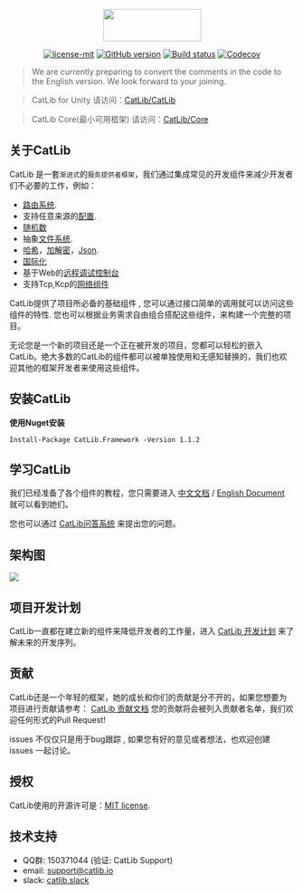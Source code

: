 <p align="center"><img width="173" height="57" src="http://catlib.io/images/logo.txt.png"></p>

<p align="center">
<a href="https://github.com/Catlib/Framework/blob/master/LICENSE"><img src="https://img.shields.io/badge/license-MIT-blue.svg" title="license-mit" /></a>
<a href="https://github.com/CatLib/Framework/"><img src="https://badge.fury.io/gh/catlib%2Fframework.svg" title="GitHub version" /></a>
<a href="https://ci.appveyor.com/project/yb199478/catlib"><img src="https://ci.appveyor.com/api/projects/status/f12rb3x5hxvq6yr7?svg=true" title="Build status"/></a>
<a href="https://codecov.io/gh/CatLib/Framework">
  <img src="https://codecov.io/gh/CatLib/Framework/branch/master/graph/badge.svg" alt="Codecov" />
</a>

> We are currently preparing to convert the comments in the code to the English version. We look forward to your joining.

> CatLib for Unity 请访问：[CatLib/CatLib](https://github.com/CatLib/CatLib)

> CatLib Core(最小可用框架) 请访问：[CatLib/Core](https://github.com/CatLib/Core)

## 关于CatLib

CatLib 是一套`渐进式`的`服务提供者框架`，我们通过集成常见的开发组件来减少开发者们不必要的工作，例如：

- [路由系统](http://catlib.io/v1/guide/routing.html).
- 支持任意来源的[配置](http://catlib.io/v1/guide/config.html).
- [随机数](http://catlib.io/v1/guide/random.html)
- 抽象[文件系统](http://catlib.io/v1/guide/file-system.html).
- [哈希](http://catlib.io/v1/guide/hashing.html)，[加解密](http://catlib.io/v1/guide/encryption.html)，[Json](http://catlib.io/v1/guide/json.html).
- [国际化](http://catlib.io/v1/guide/translation.html)
- 基于Web的[远程调试控制台](http://catlib.io/v1/guide/console.html)
- 支持Tcp,Kcp的[网络组件](http://catlib.io/v1/guide/network.html)

CatLib提供了项目所必备的基础组件 , 您可以通过接口简单的调用就可以访问这些组件的特性. 您也可以根据业务需求自由组合搭配这些组件，来构建一个完整的项目。

无论您是一个新的项目还是一个正在被开发的项目，您都可以轻松的嵌入CatLib。绝大多数的CatLib的组件都可以被单独使用和无感知替换的，我们也欢迎其他的框架开发者来使用这些组件。

## 安装CatLib

**使用Nuget安装**

```PM
Install-Package CatLib.Framework -Version 1.1.2
```

## 学习CatLib

我们已经准备了各个组件的教程，您只需要进入 [中文文档](http://catlib.io) / [English Document](http://en.catlib.io) 就可以看到她们。

您也可以通过 [CatLib问答系统](http://ask.catlib.io) 来提出您的问题。

## 架构图
![](http://catlib.io/images/architecture-diagram.svg)

## 项目开发计划

CatLib一直都在建立新的组件来降低开发者的工作量，进入 [CatLib 开发计划](https://www.teambition.com/project/589ce998907a7b661c86de9c/tasks/scrum/589ce9aadf254b9870a7ac90) 来了解未来的开发序列。

## 贡献

CatLib还是一个年轻的框架，她的成长和你们的贡献是分不开的，如果您想要为项目进行贡献请参考： [CatLib 贡献文档](http://catlib.io/v1/guide/contribution.html) 您的贡献将会被列入贡献者名单，我们欢迎任何形式的Pull Request!

issues 不仅仅只是用于bug跟踪 , 如果您有好的意见或者想法，也欢迎创建 issues 一起讨论。

## 授权

CatLib使用的开源许可是：[MIT license](http://opensource.org/licenses/MIT).

## 技术支持

* QQ群: 150371044 (验证: CatLib Support)
* email: support@catlib.io
* slack: [catlib.slack](https://catlib.slack.com/messages/internals/)

